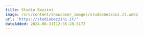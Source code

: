 ```yaml
---
title: Studio Bezzini
image: /src/content/showcase/_images/studiobezzini.it.webp
url: 'https://studiobezzini.it/'
dateAdded: 2024-08-31T12:35:28.517Z
---
```


